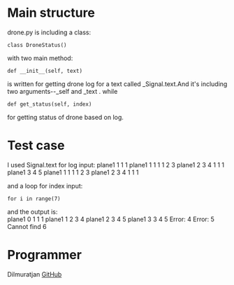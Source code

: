 # Main structure
drone.py is including a class:

    class DroneStatus()
with two main method:

    def __init__(self, text)
is written for getting drone log for a text called _Signal.text.And it's including two arguments--_self and _text . 
  while    
    
    def get_status(self, index)
for getting status of drone based on log.  
# Test case
I used Signal.text for log input:
  plane1 1 1 1
  plane1 1 1 1 1 2 3
  plane1 2 3 4 1 1 1
  plane1 3 4 5
  plane1 1 1 1 1 2 3
  plane1 2 3 4 1 1 1

and a loop for index input:

    for i in range(7)

and the output is:    
plane1 0 1 1 1
plane1 1 2 3 4
plane1 2 3 4 5
plane1 3 3 4 5
Error: 4
Error: 5
Cannot find 6

# Programmer
Dilmuratjan [GitHub](https://github.com/Dilmuratjan)
